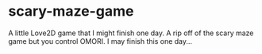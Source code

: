 # scary-maze-game
A little Love2D game that I might finish one day. A rip off of the scary maze game but you control OMORI. I may finish this one day...

